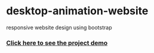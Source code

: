 # desktop-animation-website
responsive website design using bootstrap


### [Click here to see the project demo](https://dipsundar.github.io/desktop-animation-website/)
